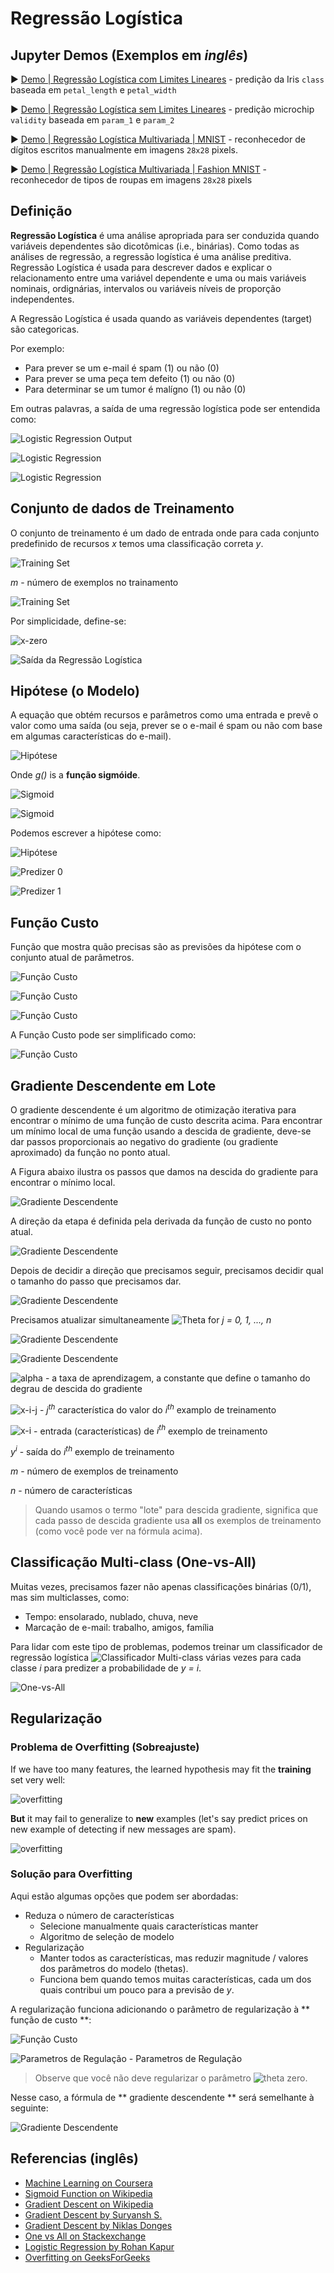 # Regressão Logística

## Jupyter Demos (Exemplos em _inglês_)

▶️ [Demo | Regressão Logística com Limites Lineares](https://nbviewer.jupyter.org/github/aceiro/homemade-machine-learning/blob/master/notebooks/logistic_regression/logistic_regression_with_linear_boundary_demo_ptBR.ipynb) - predição da Iris `class` baseada em `petal_length` e `petal_width`

▶️ [Demo | Regressão Logística sem Limites Lineares](https://nbviewer.jupyter.org/github/trekhleb/homemade-machine-learning/blob/master/notebooks/logistic_regression/logistic_regression_with_non_linear_boundary_demo.ipynb) - predição microchip `validity` baseada em `param_1` e `param_2`

▶️ [Demo | Regressão Logística Multivariada | MNIST](https://nbviewer.jupyter.org/github/trekhleb/homemade-machine-learning/blob/master/notebooks/logistic_regression/multivariate_logistic_regression_demo.ipynb) - reconhecedor de dígitos escritos manualmente em imagens `28x28` pixels.

▶️ [Demo | Regressão Logística Multivariada | Fashion MNIST](https://nbviewer.jupyter.org/github/trekhleb/homemade-machine-learning/blob/master/notebooks/logistic_regression/multivariate_logistic_regression_fashion_demo.ipynb) - reconhecedor de tipos de roupas em imagens `28x28` pixels

## Definição

**Regressão Logística** é uma análise apropriada para ser conduzida quando variáveis dependentes são dicotômicas (i.e., binárias). Como todas as análises de regressão, a regressão logística é uma análise preditiva. Regressão Logística é usada para descrever dados e explicar o relacionamento entre uma variável dependente e uma ou mais variáveis nominais, ordignárias, intervalos ou variáveis níveis de proporção independentes.

A Regressão Logística é usada quando as variáveis dependentes (target) são categoricas.

Por exemplo:
- Para prever se um e-mail é spam (1) ou não (0)
- Para prever se uma peça tem defeito (1) ou não (0)
- Para determinar se um tumor é malígno (1) ou não (0)

Em outras palavras, a saída de uma regressão logística pode ser entendida como:

![Logistic Regression Output](../../images/logistic_regression/output.svg)

![Logistic Regression](https://cdn-images-1.medium.com/max/1600/1*4G0gsu92rPhN-co9pv1P5A@2x.png)

![Logistic Regression](https://cdn-images-1.medium.com/max/1200/1*KRhpHnucyX9Y5PMdjGvVFA.png)

## Conjunto de dados de Treinamento

O conjunto de treinamento é um dado de entrada onde para cada conjunto predefinido de recursos _x_ temos uma classificação correta _y_.

![Training Set](../../images/logistic_regression/training-set-1.svg)

_m_ - número de exemplos no trainamento

![Training Set](../../images/logistic_regression/training-set-2.svg)

Por simplicidade, define-se:

![x-zero](../../images/logistic_regression/x-0.svg)

![Saída da Regressão Logística](../../images/logistic_regression/output.svg)

## Hipótese (o Modelo)

A equação que obtém recursos e parâmetros como uma entrada e prevê o valor como uma saída (ou seja, prever se o e-mail é spam ou não com base em algumas características do e-mail).

![Hipótese](../../images/logistic_regression/hypothesis-1.svg)

Onde _g()_ is a **função sigmóide**.

![Sigmoid](../../images/logistic_regression/sigmoid.svg)

![Sigmoid](https://upload.wikimedia.org/wikipedia/commons/8/88/Logistic-curve.svg)

Podemos escrever a hipótese como:

![Hipótese](../../images/logistic_regression/hypothesis-2.svg)

![Predizer 0](../../images/logistic_regression/predict-0.svg)

![Predizer 1](../../images/logistic_regression/predict-1.svg)

## Função Custo

Função que mostra quão precisas são as previsões da hipótese com o conjunto atual de parâmetros.

![Função Custo](../../images/logistic_regression/cost-function-1.svg)

![Função Custo](../../images/logistic_regression/cost-function-4.svg)

![Função Custo](../../images/logistic_regression/cost-function-2.svg)

A Função Custo pode ser simplificado como:

![Função Custo](../../images/logistic_regression/cost-function-3.svg)

## Gradiente Descendente em Lote

O gradiente descendente é um algoritmo de otimização iterativa para encontrar o mínimo de uma função de custo descrita acima. Para encontrar um mínimo local de uma função usando a descida de gradiente, deve-se dar passos proporcionais ao negativo do gradiente (ou gradiente aproximado) da função no ponto atual.

A Figura abaixo ilustra os passos que damos na descida do gradiente para encontrar o mínimo local.

![Gradiente Descendente](https://cdn-images-1.medium.com/max/1600/1*f9a162GhpMbiTVTAua_lLQ.png)

A direção da etapa é definida pela derivada da função de custo no ponto atual.

![Gradiente Descendente](https://cdn-images-1.medium.com/max/1600/0*rBQI7uBhBKE8KT-X.png)

Depois de decidir a direção que precisamos seguir, precisamos decidir qual o tamanho do passo que precisamos dar.

![Gradiente Descendente](https://cdn-images-1.medium.com/max/1600/0*QwE8M4MupSdqA3M4.png)

Precisamos atualizar simultaneamente ![Theta](../../images/logistic_regression/theta-j.svg) for _j = 0, 1, ..., n_

![Gradiente Descendente](../../images/logistic_regression/gradient-descent-1.svg)

![Gradiente Descendente](../../images/logistic_regression/gradient-descent-2.svg)

![alpha](../../images/logistic_regression/alpha.svg) - a taxa de aprendizagem, a constante que define o tamanho do degrau de descida do gradiente

![x-i-j](../../images/logistic_regression/x-i-j.svg) - _j<sup>th</sup>_ característica do valor do _i<sup>th</sup>_ examplo de treinamento

![x-i](../../images/logistic_regression/x-i.svg) - entrada (características) de _i<sup>th</sup>_ exemplo de treinamento

_y<sup>i</sup>_ - saída do _i<sup>th</sup>_ exemplo de treinamento

_m_ - número de exemplos de treinamento

_n_ - número de características

> Quando usamos o termo "lote" para descida gradiente, significa que cada passo de descida gradiente usa **all** os exemplos de treinamento (como você pode ver na fórmula acima).
> 
## Classificação Multi-class (One-vs-All)

Muitas vezes, precisamos fazer não apenas classificações binárias (0/1), mas sim multiclasses, como:

- Tempo: ensolarado, nublado, chuva, neve
- Marcação de e-mail: trabalho, amigos, família

Para lidar com este tipo de problemas, podemos treinar um classificador de regressão logística ![Classificador Multi-class](../../images/logistic_regression/multi-class-classifier.svg) várias vezes para cada classe _i_ para predizer a probabilidade de _y = i_.

![One-vs-All](https://i.stack.imgur.com/zKpJy.jpg)

## Regularização

### Problema de Overfitting (Sobreajuste)

If we have too many features, the learned hypothesis may fit the **training** set very well:

![overfitting](../../images/logistic_regression/overfitting-1.svg)

**But** it may fail to generalize to **new** examples (let's say predict prices on new example of detecting if new messages are spam).

![overfitting](https://cdncontribute.geeksforgeeks.org/wp-content/uploads/fittings.jpg)

### Solução para Overfitting

Aqui estão algumas opções que podem ser abordadas:

- Reduza o número de características
     - Selecione manualmente quais características manter
     - Algoritmo de seleção de modelo
- Regularização
     - Manter todos as características, mas reduzir magnitude / valores dos parâmetros do modelo (thetas).
     - Funciona bem quando temos muitas características, cada um dos quais contribui um pouco para a previsão de _y_.

A regularização funciona adicionando o parâmetro de regularização à ** função de custo **:

![Função Custo](../../images/logistic_regression/cost-function-with-regularization.svg)

![Parametros de Regulação](../../images/logistic_regression/lambda.svg) - Parametros de Regulação

> Observe que você não deve regularizar o parâmetro ![theta zero](../../images/logistic_regression/theta-0.svg).

Nesse caso, a fórmula de ** gradiente descendente ** será semelhante à seguinte:

![Gradiente Descendente](../../images/logistic_regression/gradient-descent-3.svg)

## Referencias (inglês)

- [Machine Learning on Coursera](https://www.coursera.org/learn/machine-learning)
- [Sigmoid Function on Wikipedia](https://en.wikipedia.org/wiki/Sigmoid_function)
- [Gradient Descent on Wikipedia](https://en.wikipedia.org/wiki/Gradient_descent)
- [Gradient Descent by Suryansh S.](https://hackernoon.com/gradient-descent-aynk-7cbe95a778da)
- [Gradient Descent by Niklas Donges](https://towardsdatascience.com/gradient-descent-in-a-nutshell-eaf8c18212f0)
- [One vs All on Stackexchange](https://stats.stackexchange.com/questions/318520/many-binary-classifiers-vs-single-multiclass-classifier)
- [Logistic Regression by Rohan Kapur](https://ayearofai.com/rohan-1-when-would-i-even-use-a-quadratic-equation-in-the-real-world-13f379edab3b)
- [Overfitting on GeeksForGeeks](https://www.geeksforgeeks.org/underfitting-and-overfitting-in-machine-learning/)
